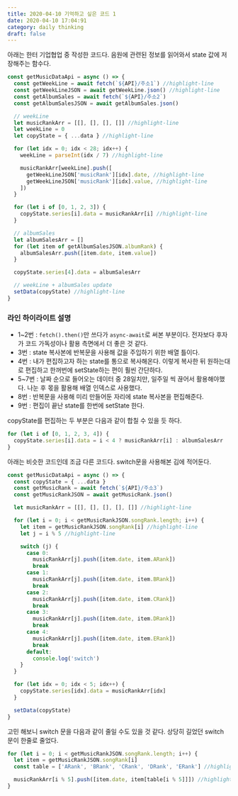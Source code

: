 ```yaml
---
title: 2020-04-10 기억하고 싶은 코드 1
date: 2020-04-10 17:04:91
category: daily thinking
draft: false
---
```


아래는 한터 기업협업 중 작성한 코드다. 음원에 관련된 정보를 읽어와서 state 값에 저장해주는 함수다.

```js
const getMusicDataApi = async () => {
  const getWeekLine = await fetch(`${API}/주소1`) //highlight-line
  const getWeekLineJSON = await getWeekLine.json() //highlight-line
  const getAlbumSales = await fetch(`${API}/주소2`)
  const getAlbumSalesJSON = await getAlbumSales.json()

  // weekLine
  let musicRankArr = [[], [], [], []] //highlight-line
  let weekLine = 0
  let copyState = { ...data } //highlight-line

  for (let idx = 0; idx < 28; idx++) {
    weekLine = parseInt(idx / 7) //highlight-line

    musicRankArr[weekLine].push([
      getWeekLineJSON['musicRank'][idx].date, //highlight-line
      getWeekLineJSON['musicRank'][idx].value, //highlight-line
    ])
  }

  for (let i of [0, 1, 2, 3]) {
    copyState.series[i].data = musicRankArr[i] //highlight-line
  }

  // albumSales
  let albumSalesArr = []
  for (let item of getAlbumSalesJSON.albumRank) {
    albumSalesArr.push([item.date, item.value])
  }

  copyState.series[4].data = albumSalesArr

  // weekLine + albumSales update
  setData(copyState) //highlight-line
}
```

### 라인 하이라이트 설명

- 1~2번 : `fetch().then()`만 쓰다가 `async-await`로 써본 부분이다. 전자보다 후자가 코드 가독성이나 활용 측면에서 더 좋은 것 같다.
- 3번 : state 복사본에 반복문을 사용해 값을 주입하기 위한 배열 틀이다.
- 4번 : 내가 편집하고자 하는 state를 통으로 복사해온다. 이렇게 복사한 뒤 원하는대로 편집하고 한꺼번에 setState하는 편이 훨씬 간단하다.
- 5~7번 : 날짜 순으로 들어오는 데이터 중 28일치만, 일주일 씩 끊어서 활용해야했다. 나눈 후 몫을 활용해 배열 인덱스로 사용했다.
- 8번 : 반복문을 사용해 미리 만들어둔 자리에 state 복사본을 편집해준다.
- 9번 : 편집이 끝난 state를 한번에 setState 한다.

copyState를 편집하는 두 부분은 다음과 같이 합칠 수 있을 듯 하다.

```js
for (let i of [0, 1, 2, 3, 4]) {
  copyState.series[i].data = i < 4 ? musicRankArr[i] : albumSalesArr
}
```

아래는 비슷한 코드인데 조금 다른 코드다. switch문을 사용해본 김에 적어둔다.

```js
const getMusicDataApi = async () => {
  const copyState = { ...data }
  const getMusicRank = await fetch(`${API}/주소3`)
  const getMusicRankJSON = await getMusicRank.json()

  let musicRankArr = [[], [], [], [], []] //highlight-line

  for (let i = 0; i < getMusicRankJSON.songRank.length; i++) {
    let item = getMusicRankJSON.songRank[i] //highlight-line
    let j = i % 5 //highlight-line

    switch (j) {
      case 0:
        musicRankArr[j].push([item.date, item.ARank])
        break
      case 1:
        musicRankArr[j].push([item.date, item.BRank])
        break
      case 2:
        musicRankArr[j].push([item.date, item.CRank])
        break
      case 3:
        musicRankArr[j].push([item.date, item.DRank])
        break
      case 4:
        musicRankArr[j].push([item.date, item.ERank])
        break
      default:
        console.log('switch')
    }
  }

  for (let idx = 0; idx < 5; idx++) {
    copyState.series[idx].data = musicRankArr[idx]
  }

  setData(copyState)
}
```

고민 해보니 switch 문을 다음과 같이 줄일 수도 있을 것 같다. 상당히 길었던 switch 문이 한줄로 줄었다.

```js
for (let i = 0; i < getMusicRankJSON.songRank.length; i++) {
  let item = getMusicRankJSON.songRank[i]
  const table = ['ARank', 'BRank', 'CRank', 'DRank', 'ERank'] //highlight-line

  musicRankArr[i % 5].push([item.date, item[table[i % 5]]]) //highlight-line
}
```
